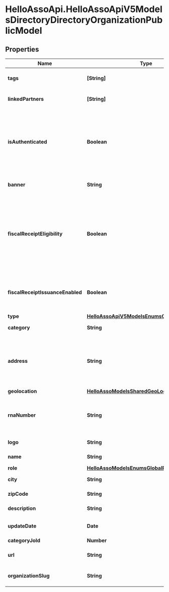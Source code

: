 # HelloAssoApi.HelloAssoApiV5ModelsDirectoryDirectoryOrganizationPublicModel

## Properties

Name | Type | Description | Notes
------------ | ------------- | ------------- | -------------
**tags** | **[String]** | The public tags of the organization | [optional] 
**linkedPartners** | **[String]** | Partners linked to this organization | [optional] 
**isAuthenticated** | **Boolean** | The organization is authenticated. Property returned only when asked by an organization admin. | [optional] 
**banner** | **String** | The organization banner | [optional] 
**fiscalReceiptEligibility** | **Boolean** | The organism can issue fiscal receipts (type ok and has not deactivated it)  Must configure it and be authenticated to become enabled | [optional] 
**fiscalReceiptIssuanceEnabled** | **Boolean** | The organism is eligible, has set up his options, and is authenticated. | [optional] 
**type** | [**HelloAssoApiV5ModelsEnumsOrganizationType**](HelloAssoApiV5ModelsEnumsOrganizationType.md) |  | [optional] 
**category** | **String** | Organization category label | [optional] 
**address** | **String** | Organization Address (for authorized applications or if authorized by the organization) | [optional] 
**geolocation** | [**HelloAssoModelsSharedGeoLocation**](HelloAssoModelsSharedGeoLocation.md) |  | [optional] 
**rnaNumber** | **String** | Unique identifier assigned when creating the association | [optional] 
**logo** | **String** | Logo of organization | [optional] 
**name** | **String** | Name of organization | [optional] 
**role** | [**HelloAssoModelsEnumsGlobalRole**](HelloAssoModelsEnumsGlobalRole.md) |  | [optional] 
**city** | **String** | Organization city | [optional] 
**zipCode** | **String** | Organization zip code | [optional] 
**description** | **String** | Organization description | [optional] 
**updateDate** | **Date** | Last update date of the organization | [optional] 
**categoryJoId** | **Number** |  | [optional] 
**url** | **String** | The organization url | [optional] 
**organizationSlug** | **String** | The organization slug | [optional] 


